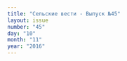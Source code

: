 ```yaml
---
title: "Сельские вести - Выпуск №45"
layout: issue
number: "45"
day: "10"
month: "11"
year: "2016"
---
```

